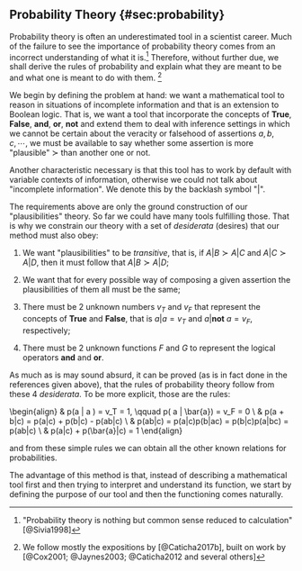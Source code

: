
## Probability Theory {#sec:probability}

Probability theory is often an underestimated tool in a scientist career. Much of the failure to see the importance of probability theory comes from an incorrect understanding of what it is.[^laplace] Therefore, without further due, we shall derive the rules of probability and explain what they are meant to be and what one is meant to do with them. [^refderivation]

We begin by defining the problem at hand: we want a mathematical tool to reason in situations of incomplete information and that is an extension to Boolean logic. That is, we want a tool that incorporate the concepts of **True**, **False**, **and**, **or**, **not** and extend them to deal with inference settings in which we cannot be certain about the veracity or falsehood of assertions $a, b, c, \cdots$, we must be available to say whether some assertion is more "plausible" $\succ$ than another one or not.

Another characteristic necessary is that this tool has to work by default with variable contexts of information, otherwise we could not talk about "incomplete information". We denote this by the backlash symbol "$|$".

The requirements above are only the ground construction of our "plausibilities" theory. So far we could have many tools fulfilling those. That is why we constrain our theory with a set of _desiderata_ (desires) that our method must also obey:

1. We want "plausibilities" to be _transitive_, that is, if $A|B \succ A|C$ and $A|C \succ A|D$, then it must follow that $A|B \succ A|D$;

2. We want that for every possible way of composing a given assertion the plausibilities of them all must be the same;

3. There must be  2 unknown numbers $v_T$ and $v_F$ that represent the concepts of **True** and **False**, that is $a|a = v_T$ and $a| \mathbf{not}\ a = v_F$, respectively;

4. There must be 2 unknown functions $F$ and $G$ to represent the logical operators **and** and **or**.

As much as is may sound absurd, it can be proved (as is in fact done in the references given above), that the rules of probability theory follow from these 4 _desiderata_. To be more explicit, those are the rules:

\begin{align}
    & p(a | a ) = v_T = 1, \qquad  p( a | \bar{a}) = v_F = 0 \\
    & p(a + b|c) = p(a|c) + p(b|c) - p(ab|c) \\
    & p(ab|c) = p(a|c)p(b|ac) = p(b|c)p(a|bc) = p(ab|c) \\
    & p(a|c) + p(\bar{a}|c) = 1
\end{align}

and from these simple rules we can obtain all the other known relations for probabilities.

The advantage of this method is that, instead of describing a mathematical tool first and then trying to interpret and understand its function, we start by defining the purpose of our tool and then the functioning comes naturally.

[^laplace]:

    "Probability theory is nothing but common sense reduced to calculation" [@Sivia1998]

[^refderivation]:

    We follow mostly the expositions by [@Caticha2017b], built on work by [@Cox2001; @Jaynes2003; @Caticha2012 and several others]
